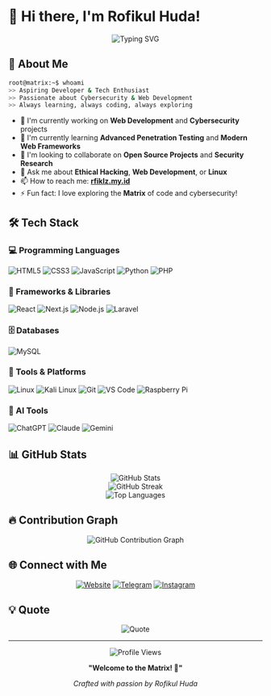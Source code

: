# 👋 Hi there, I'm Rofikul Huda!

<div align="center">
  <img src="https://readme-typing-svg.herokuapp.com?font=Fira+Code&weight=600&size=28&duration=4000&pause=1000&color=10B981&center=true&vCenter=true&width=600&lines=GreenHat+Hacker+%F0%9F%94%90;Web+Developer+%F0%9F%92%BB;Cybersecurity+Enthusiast+%F0%9F%9B%A1%EF%B8%8F;Problem+Solver+%F0%9F%A7%A9" alt="Typing SVG" />
</div>

## 🚀 About Me

```bash
root@matrix:~$ whoami
>> Aspiring Developer & Tech Enthusiast
>> Passionate about Cybersecurity & Web Development
>> Always learning, always coding, always exploring
```

- 🔭 I'm currently working on **Web Development** and **Cybersecurity** projects
- 🌱 I'm currently learning **Advanced Penetration Testing** and **Modern Web Frameworks**
- 👯 I'm looking to collaborate on **Open Source Projects** and **Security Research**
- 💬 Ask me about **Ethical Hacking**, **Web Development**, or **Linux**
- 📫 How to reach me: **[rfiklz.my.id](https://rfiklz.my.id)**
- ⚡ Fun fact: I love exploring the **Matrix** of code and cybersecurity!

## 🛠️ Tech Stack

### 💻 Programming Languages
![HTML5](https://img.shields.io/badge/HTML5-E34F26?style=for-the-badge&logo=html5&logoColor=white)
![CSS3](https://img.shields.io/badge/CSS3-1572B6?style=for-the-badge&logo=css3&logoColor=white)
![JavaScript](https://img.shields.io/badge/JavaScript-F7DF1E?style=for-the-badge&logo=javascript&logoColor=black)
![Python](https://img.shields.io/badge/Python-3776AB?style=for-the-badge&logo=python&logoColor=white)
![PHP](https://img.shields.io/badge/PHP-777BB4?style=for-the-badge&logo=php&logoColor=white)

### 🚀 Frameworks & Libraries
![React](https://img.shields.io/badge/React-20232A?style=for-the-badge&logo=react&logoColor=61DAFB)
![Next.js](https://img.shields.io/badge/Next.js-000000?style=for-the-badge&logo=next.js&logoColor=white)
![Node.js](https://img.shields.io/badge/Node.js-43853D?style=for-the-badge&logo=node.js&logoColor=white)
![Laravel](https://img.shields.io/badge/Laravel-FF2D20?style=for-the-badge&logo=laravel&logoColor=white)

### 🗄️ Databases
![MySQL](https://img.shields.io/badge/MySQL-00000F?style=for-the-badge&logo=mysql&logoColor=white)

### 🔧 Tools & Platforms
![Linux](https://img.shields.io/badge/Linux-FCC624?style=for-the-badge&logo=linux&logoColor=black)
![Kali Linux](https://img.shields.io/badge/Kali_Linux-557C94?style=for-the-badge&logo=kali-linux&logoColor=white)
![Git](https://img.shields.io/badge/Git-F05032?style=for-the-badge&logo=git&logoColor=white)
![VS Code](https://img.shields.io/badge/VS_Code-007ACC?style=for-the-badge&logo=visual-studio-code&logoColor=white)
![Raspberry Pi](https://img.shields.io/badge/Raspberry%20Pi-A22846?style=for-the-badge&logo=raspberry-pi&logoColor=white)

### 🤖 AI Tools
![ChatGPT](https://img.shields.io/badge/ChatGPT-74aa9c?style=for-the-badge&logo=openai&logoColor=white)
![Claude](https://img.shields.io/badge/Claude-CC785C?style=for-the-badge&logo=anthropic&logoColor=white)
![Gemini](https://img.shields.io/badge/Gemini-8E75B2?style=for-the-badge&logo=google&logoColor=white)

## 📊 GitHub Stats

<div align="center">
  <img src="https://github-readme-stats.vercel.app/api?username=rfypych&show_icons=true&theme=radical&bg_color=0A0A10&title_color=10B981&icon_color=34D399&text_color=E5E7EB&border_color=10B981" alt="GitHub Stats" />
</div>

<div align="center">
  <img src="https://github-readme-streak-stats.herokuapp.com/?user=rfypych&theme=radical&background=0A0A10&border=10B981&stroke=10B981&ring=34D399&fire=10B981&currStreakLabel=10B981" alt="GitHub Streak" />
</div>

<div align="center">
  <img src="https://github-readme-stats.vercel.app/api/top-langs/?username=rfypych&layout=compact&theme=radical&bg_color=0A0A10&title_color=10B981&text_color=E5E7EB&border_color=10B981" alt="Top Languages" />
</div>

## 🔥 Contribution Graph

<div align="center">
  <img src="https://ghchart.rshah.org/10B981/rfypych" alt="GitHub Contribution Graph" />
</div>

## 🌐 Connect with Me

<div align="center">
  
[![Website](https://img.shields.io/badge/Website-rfiklz.my.id-10B981?style=for-the-badge&logo=google-chrome&logoColor=white)](https://rfiklz.my.id)
[![Telegram](https://img.shields.io/badge/Telegram-2CA5E0?style=for-the-badge&logo=telegram&logoColor=white)](https://t.me/rfyycrnge)
[![Instagram](https://img.shields.io/badge/Instagram-E4405F?style=for-the-badge&logo=instagram&logoColor=white)](https://www.instagram.com/rfikl_)

</div>

## 💡 Quote

<div align="center">
  <img src="https://quotes-github-readme.vercel.app/api?type=horizontal&theme=radical&quote=The%20best%20way%20to%20predict%20the%20future%20is%20to%20create%20it&author=Peter%20Drucker" alt="Quote" />
</div>

---

<div align="center">
  <img src="https://komarev.com/ghpvc/?username=rfypych&color=10B981&style=for-the-badge" alt="Profile Views" />
</div>

<div align="center">
  
**"Welcome to the Matrix! 🚀"**

*Crafted with passion by Rofikul Huda*

</div>
